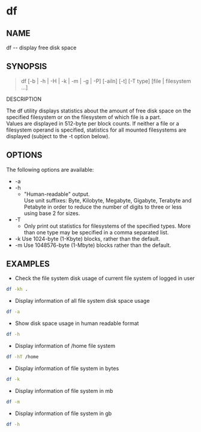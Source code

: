 # df

## NAME

df -- display free disk space

## SYNOPSIS

> df [-b | -h | -H | -k | -m | -g | -P] [-ailn] [-t] [-T type] [file | filesystem ...]

DESCRIPTION

The df utility displays statistics about the amount of free disk space on the specified filesystem or on the filesystem of which file is a part.  
Values are displayed in 512-byte per block counts. 
If neither a file or a filesystem operand is specified, statistics for all mounted filesystems are displayed (subject to the -t option below).

## OPTIONS

The following options are available:

* -a
* -h
  * "Human-readable" output.  
      Use unit suffixes: Byte, Kilobyte, Megabyte, Gigabyte, Terabyte and Petabyte in order to reduce the number of digits to three or less using base  2 for sizes.
* -T
  * Only print out statistics for filesystems of the specified types.
      More than one type may be specified in a comma separated list.
* -k
      Use 1024-byte (1-Kbyte) blocks, rather than the default.
* -m
      Use 1048576-byte (1-Mbyte) blocks rather than the default.

## EXAMPLES

* Check the file system disk usage of current file system of logged in user

```bash
df -kh .
```

* Display information of all file system disk space usage

```bash
df -a
```

* Show disk space usage in human readable format

```bash
df -h
```

* Display information of /home file system

```bash
df -hT /home
```

* Display information of file system in bytes

```bash
df -k
```

* Display information of file system in mb

```bash
df -m
```

* Display information of file system in gb

```bash
df -h
```
